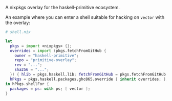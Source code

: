 A nixpkgs overlay for the haskell-primitive ecosystem.

An example where you can enter a shell suitable for hacking on
`vector` with the overlay:

```nix
# shell.nix

let
  pkgs = import <nixpkgs> {};
  overrides = import (pkgs.fetchFromGitHub {
    owner = "haskell-primitive";
    repo = "primitive-overlay";
    rev = "...";
    sha256 = "...";
  }) { hlib = pkgs.haskell.lib; fetchFromGitHub = pkgs.fetchFromGitHub };
  hPkgs = pkgs.haskell.packages.ghc865.override { inherit overrides; };
in hPkgs.shellFor {
  packages = ps: with ps; [ vector ];
}
```
